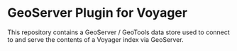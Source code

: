 # GeoServer Plugin for Voyager

This repository contains a GeoServer / GeoTools data store used to connect to and serve 
the contents of a Voyager index via GeoServer.

